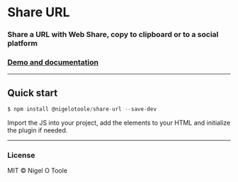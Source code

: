 # Share URL
### Share a URL with Web Share, copy to clipboard or to a social platform

### [Demo and documentation](http://nigelotoole.github.io/share-url/)

---
## Quick start
```javascript
$ npm install @nigelotoole/share-url --save-dev
```

Import the JS into your project, add the elements to your HTML and initialize the plugin if needed.

---
### License
MIT © Nigel O Toole
